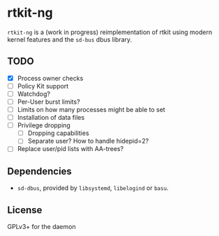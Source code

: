 # rtkit-ng

`rtkit-ng` is a (work in progress) reimplementation of rtkit using modern kernel features and the
`sd-bus` dbus library.

## TODO

* [x] Process owner checks
* [ ] Policy Kit support
* [ ] Watchdog?
* [ ] Per-User burst limits?
* [ ] Limits on how many processes might be able to set
* [ ] Installation of data files
* [ ] Privilege dropping
  * [ ] Dropping capabilities
  * [ ] Separate user? How to handle hidepid=2?
* [ ] Replace user/pid lists with AA-trees?

## Dependencies

* `sd-dbus`, provided by `libsystemd`, `libelogind` or `basu`.

## License

GPLv3+ for the daemon
